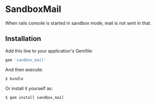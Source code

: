 # SandboxMail

When rails console is started in sandbox mode, mail is not sent in that.

## Installation
Add this line to your application's Gemfile:

```ruby
gem 'sandbox_mail'
```

And then execute:
```bash
$ bundle
```

Or install it yourself as:
```bash
$ gem install sandbox_mail
```
